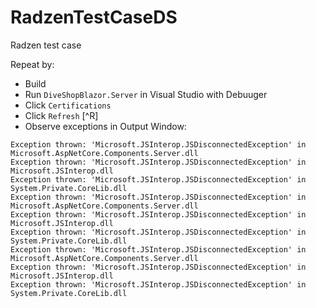 # RadzenTestCaseDS
Radzen test case

Repeat by:

- Build
- Run `DiveShopBlazor.Server` in Visual Studio with Debuuger
- Click `Certifications`
- Click `Refresh` [^R]
- Observe exceptions in Output Window:
```
Exception thrown: 'Microsoft.JSInterop.JSDisconnectedException' in Microsoft.AspNetCore.Components.Server.dll
Exception thrown: 'Microsoft.JSInterop.JSDisconnectedException' in Microsoft.JSInterop.dll
Exception thrown: 'Microsoft.JSInterop.JSDisconnectedException' in System.Private.CoreLib.dll
Exception thrown: 'Microsoft.JSInterop.JSDisconnectedException' in Microsoft.AspNetCore.Components.Server.dll
Exception thrown: 'Microsoft.JSInterop.JSDisconnectedException' in Microsoft.JSInterop.dll
Exception thrown: 'Microsoft.JSInterop.JSDisconnectedException' in System.Private.CoreLib.dll
Exception thrown: 'Microsoft.JSInterop.JSDisconnectedException' in Microsoft.AspNetCore.Components.Server.dll
Exception thrown: 'Microsoft.JSInterop.JSDisconnectedException' in Microsoft.JSInterop.dll
Exception thrown: 'Microsoft.JSInterop.JSDisconnectedException' in System.Private.CoreLib.dll
```
